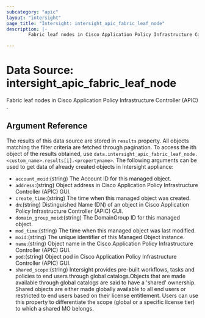 ```yaml
---
subcategory: "apic"
layout: "intersight"
page_title: "Intersight: intersight_apic_fabric_leaf_node"
description: |-
        Fabric leaf nodes in Cisco Application Policy Infrastructure Controller (APIC) .

---
```


# Data Source: intersight_apic_fabric_leaf_node
Fabric leaf nodes in Cisco Application Policy Infrastructure Controller (APIC) .
## Argument Reference
The results of this data source are stored in `results` property.
All objects matching the filter criteria are fetched through pagination.
To access the ith object of the results obtained, use `data.intersight_apic_fabric_leaf_node.<custom_name>.results[i].<propertyname>`.
The following arguments can be used to get data of already created objects in Intersight appliance:
* `account_moid`:(string) The Account ID for this managed object. 
* `address`:(string) Object address in Cisco Application Policy Infrastructure Controller (APIC) GUI. 
* `create_time`:(string) The time when this managed object was created. 
* `dn`:(string) Distinguished Name (DN) of an object in Cisco Application Policy Infrastructure Controller (APIC) GUI. 
* `domain_group_moid`:(string) The DomainGroup ID for this managed object. 
* `mod_time`:(string) The time when this managed object was last modified. 
* `moid`:(string) The unique identifier of this Managed Object instance. 
* `name`:(string) Object name in the Cisco Application Policy Infrastructure Controller (APIC) GUI. 
* `pod`:(string) Object pod in Cisco Application Policy Infrastructure Controller (APIC) GUI. 
* `shared_scope`:(string) Intersight provides pre-built workflows, tasks and policies to end users through global catalogs.Objects that are made available through global catalogs are said to have a 'shared' ownership. Shared objects are either made globally available to all end users or restricted to end users based on their license entitlement. Users can use this property to differentiate the scope (global or a specific license tier) to which a shared MO belongs. 
 
